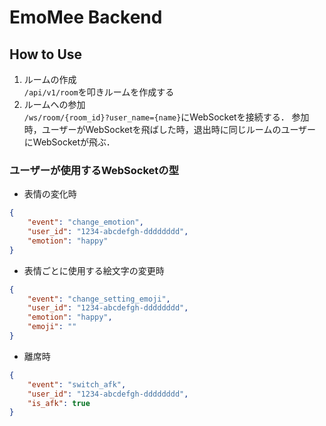 # EmoMee Backend
## How to Use
1. ルームの作成  
    `/api/v1/room`を叩きルームを作成する
2. ルームへの参加  
    `/ws/room/{room_id}?user_name={name}`にWebSocketを接続する．
    参加時，ユーザーがWebSocketを飛ばした時，退出時に同じルームのユーザーにWebSocketが飛ぶ．

### ユーザーが使用するWebSocketの型
- 表情の変化時
```json
{
    "event": "change_emotion",
    "user_id": "1234-abcdefgh-dddddddd",
    "emotion": "happy"
}
```

- 表情ごとに使用する絵文字の変更時
```json
{
    "event": "change_setting_emoji",
    "user_id": "1234-abcdefgh-dddddddd",
    "emotion": "happy",
    "emoji": ""
}
```

- 離席時
```json
{
    "event": "switch_afk",
    "user_id": "1234-abcdefgh-dddddddd",
    "is_afk": true
}
```
